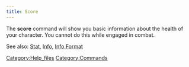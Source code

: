```yaml
---
title: Score
---
```


The **score** command will show you basic information about the health
of your character. You cannot do this while engaged in combat.

See also: [Stat](Stat "wikilink"), [Info](Info "wikilink"), [Info
Format](Info_Format "wikilink")

[Category:Help_files](Category:Help_files "wikilink")
[Category:Commands](Category:Commands "wikilink")